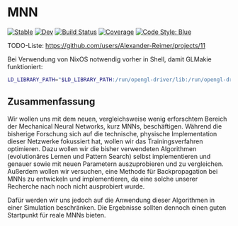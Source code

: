 # MNN

[![Stable](https://img.shields.io/badge/docs-stable-blue.svg)](https://alex.github.io/MNN.jl/stable/)
[![Dev](https://img.shields.io/badge/docs-dev-blue.svg)](https://alex.github.io/MNN.jl/dev/)
[![Build Status](https://github.com/alex/MNN.jl/actions/workflows/CI.yml/badge.svg?branch=main)](https://github.com/alex/MNN.jl/actions/workflows/CI.yml?query=branch%3Amain)
[![Coverage](https://codecov.io/gh/alex/MNN.jl/branch/main/graph/badge.svg)](https://codecov.io/gh/alex/MNN.jl)
[![Code Style: Blue](https://img.shields.io/badge/code%20style-blue-4495d1.svg)](https://github.com/invenia/BlueStyle)

TODO-Liste: <https://github.com/users/Alexander-Reimer/projects/11>

Bei Verwendung von NixOS notwendig vorher in Shell, damit GLMakie funktioniert:

```bash
LD_LIBRARY_PATH="$LD_LIBRARY_PATH:/run/opengl-driver/lib:/run/opengl-driver-32/lib";
```

## Zusammenfassung

Wir wollen uns mit dem neuen, vergleichsweise wenig erforschtem Bereich der
Mechanical Neural Networks, kurz MNNs, beschäftigen. Während die bisherige
Forschung sich auf die technische, physische Implementation dieser Netzwerke
fokussiert hat, wollen wir das Trainingsverfahren optimieren. Dazu wollen wir
die bisher verwendeten Algorithmen (evolutionäres Lernen und Pattern Search)
selbst implementieren und genauer sowie mit neuen Parametern auszuprobieren und
zu vergleichen. Außerdem wollen wir versuchen, eine Methode für Backpropagation
bei MNNs zu entwickeln und implementieren, da eine solche unserer Recherche nach
noch nicht ausprobiert wurde.

Dafür werden wir uns jedoch auf die Anwendung dieser Algorithmen in einer
Simulation beschränken. Die Ergebnisse sollten dennoch einen guten Startpunkt
für reale MNNs bieten.
